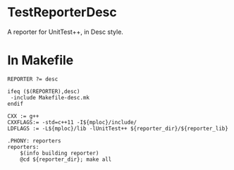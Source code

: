 # TestReporterDesc
A reporter for UnitTest++, in Desc style.

# In Makefile

```make
REPORTER ?= desc

ifeq ($(REPORTER),desc)
 -include Makefile-desc.mk
endif

CXX	:= g++
CXXFLAGS:= -std=c++11 -I${mploc}/include/
LDFLAGS := -L${mploc}/lib -lUnitTest++ ${reporter_dir}/${reporter_lib}

.PHONY: reporters
reporters:
	$(info building reporter)
	@cd ${reporter_dir}; make all
```

